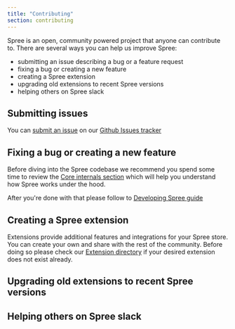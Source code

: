 ```yaml
---
title: "Contributing"
section: contributing
---
```


Spree is an open, community powered project that anyone can contribute to. There are several ways you can help us improve Spree:

* submitting an issue describing a bug or a feature request
* fixing a bug or creating a new feature
* creating a Spree extension
* upgrading old extensions to recent Spree versions
* helping others on Spree slack

## Submitting issues

You can [submit an issue](https://github.com/spree/spree/issues/new/choose) on our [Github Issues tracker](https://github.com/spree/spree/issues)

## Fixing a bug or creating a new feature

Before diving into the Spree codebase we recommend you spend some time to review the [Core internals section](/developer/core/) which will help you understand how Spree works under the hood.

After you're done with that please follow to [Developing Spree guide](/developer/contributing/developing_spree.html)

## Creating a Spree extension

Extensions provide additional features and integrations for your Spree store. You can create your own and share with the rest of the community. Before doing so please check our [Extension directory](/extensions) if your desired extension does not exist already.

## Upgrading old extensions to recent Spree versions


## Helping others on Spree slack
